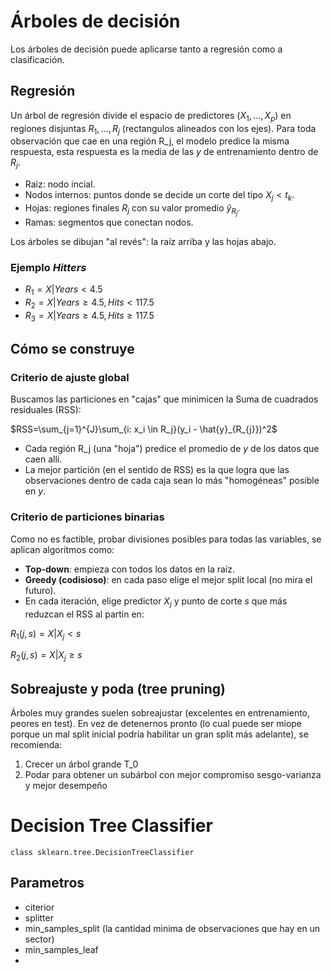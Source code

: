 # Árboles de decisión
Los árboles de decisión puede aplicarse tanto a regresión como a clasificación.

## Regresión

Un árbol de regresión divide el espacio de predictores $(X_1, ... , X_p)$ en regiones disjuntas $R_1, ..., R_j$ (rectangulos alineados con los ejes).
Para toda observación que cae en una región R_j, el modelo predice la misma respuesta, esta respuesta es la media de las $y$ de entrenamiento dentro de $R_j$.
- Raiz: nodo incial.
- Nodos internos: puntos donde se decide un corte del tipo $X_j < t_k$.
- Hojas: regiones finales $R_j$ con su valor promedio $\hat{y}_{R_{j}}$.
- Ramas: segmentos que conectan nodos.

Los árboles se dibujan "al revés": la raíz arriba y las hojas abajo.

### Ejemplo *Hitters*
- $R_1 = {X | Years < 4.5}$
- $R_2 = {X | Years \geq 4.5, Hits < 117.5}$
- $R_3 = {X | Years \geq 4.5, Hits \geq 117.5}$

## Cómo se construye

### Criterio de ajuste global

Buscamos las particiones en "cajas" que minimicen la Suma de cuadrados residuales (RSS):

$RSS=\sum_{j=1}^{J}\sum_{i: x_i \in R_j}(y_i - \hat{y}_{R_{j}})^2$


- Cada región R_j (una "hoja") predice el promedio de $y$ de los datos que caen allí.
- La mejor partición (en el sentido de RSS) es la que logra que las observaciones dentro de cada caja sean lo más "homogéneas" posible en $y$.

### Criterio de particiones binarias
Como no es factible, probar divisiones posibles para todas las variables, se aplican algoritmos como:
- **Top-down**: empieza con todos los datos en la raíz.
- **Greedy (codisioso)**: en cada paso elige el mejor split local (no mira el futuro).
- En cada iteración, elige predictor $X_j$ y punto de corte $s$ que más reduzcan el RSS al partin en:

$R_1(j,s) = {X|X_j < s}$

$R_2(j,s) = {X|X_j \geq s}$

## Sobreajuste y poda (tree pruning)

Árboles muy grandes suelen sobreajustar (excelentes en entrenamiento, peores en test).
En vez de detenernos pronto (lo cual puede ser miope porque un mal split inicial podría habilitar un gran split más adelante), se recomienda:

1. Crecer un árbol grande T_0
2. Podar para obtener un subárbol con mejor compromiso sesgo-varianza y mejor desempeño


# Decision Tree Classifier

`class sklearn.tree.DecisionTreeClassifier`

## Parametros
- citerior
- splitter
- min_samples_split (la cantidad minima de observaciones que hay en un sector)
- min_samples_leaf
- 